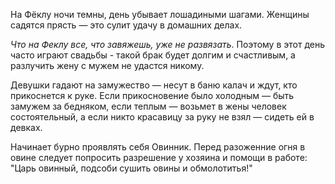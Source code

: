 На Фёклу ночи темны, день убывает лошадиными шагами. Женщины садятся прясть — это сулит удачу в домашних делах.

_Что на Феклу все, что завяжешь, уже не развязать_. Поэтому в этот день часто играют свадьбы - такой брак будет долгим и счастливым, а разлучить жену с мужем не удастся никому.

Девушки гадают на замужество — несут в баню калач и ждут, кто прикоснется к руке. Если прикосновение было холодным — быть замужем за бедняком, если теплым — возьмет в жены человек состоятельный, а если никто красавицу за руку не взял — сидеть ей в девках.

Начинает бурно проявлять себя Овинник. Перед разоженние огня в овине следует попросить разрешение у хозяина и помощи в работе: "Царь овинный, подсоби сушить овины и обмолотитья!"